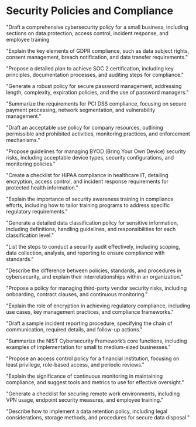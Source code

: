 # Security Policies and Compliance

"Draft a comprehensive cybersecurity policy for a small business, including sections on data protection, access control, incident response, and employee training

"Explain the key elements of GDPR compliance, such as data subject rights, consent management, breach notification, and data transfer requirements."

"Propose a detailed plan to achieve SOC 2 certification, including key principles, documentation processes, and auditing steps for compliance."

"Generate a robust policy for secure password management, addressing length, complexity, expiration policies, and the use of password managers."

"Summarize the requirements for PCI DSS compliance, focusing on secure payment processing, network segmentation, and vulnerability management."

"Draft an acceptable use policy for company resources, outlining permissible and prohibited activities, monitoring practices, and enforcement mechanisms."

"Propose guidelines for managing BYOD (Bring Your Own Device) security risks, including acceptable device types, security configurations, and monitoring policies."

"Create a checklist for HIPAA compliance in healthcare IT, detailing encryption, access control, and incident response requirements for protected health information."

"Explain the importance of security awareness training in compliance efforts, including how to tailor training programs to address specific regulatory requirements."

"Generate a detailed data classification policy for sensitive information, including definitions, handling guidelines, and responsibilities for each classification level."

"List the steps to conduct a security audit effectively, including scoping, data collection, analysis, and reporting to ensure compliance with standards."

"Describe the difference between policies, standards, and procedures in cybersecurity, and explain their interrelationships within an organization."

"Propose a policy for managing third-party vendor security risks, including onboarding, contract clauses, and continuous monitoring."

"Explain the role of encryption in achieving regulatory compliance, including use cases, key management practices, and compliance frameworks."

"Draft a sample incident reporting procedure, specifying the chain of communication, required details, and follow-up actions."

"Summarize the NIST Cybersecurity Framework’s core functions, including examples of implementation for small to medium-sized businesses."

"Propose an access control policy for a financial institution, focusing on least privilege, role-based access, and periodic reviews."

"Explain the significance of continuous monitoring in maintaining compliance, and suggest tools and metrics to use for effective oversight."

"Generate a checklist for securing remote work environments, including VPN usage, endpoint security measures, and employee training."

"Describe how to implement a data retention policy, including legal considerations, storage methods, and procedures for secure data disposal."
